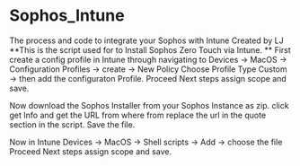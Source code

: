 # Sophos_Intune
The process and code to integrate your Sophos with Intune
Created by LJ **This is the script used for to Install Sophos Zero Touch via Intune. ** First create a config profile in Intune through navigating to Devices -> MacOS -> Configuration Profiles -> create -> New Policy Choose Profile Type Custom -> then add the configuraton Profile. Proceed Next steps assign scope and save.

Now download the Sophos Installer from your Sophos Instance as zip. click get Info and get the URL from where from replace the url in the quote section in the script. Save the file.

Now in Intune Devices -> MacOS -> Shell scripts -> Add -> choose the file Proceed Next steps assign scope and save.
